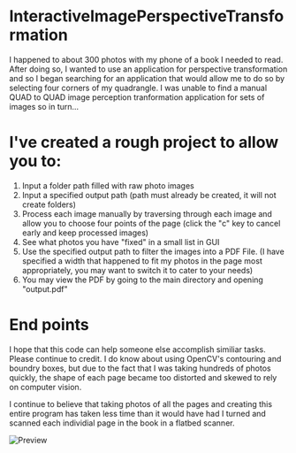 # InteractiveImagePerspectiveTransformation

I happened to about 300 photos with my phone of a book I needed to read. 
After doing so, I wanted to use an application for perspective transformation and so I began searching for an application that would allow me to do so by selecting four corners of my quadrangle. 
I was unable to find a manual QUAD to QUAD image perception tranformation application for sets of images so in turn...

# I've created a rough project to allow you to:
1) Input a folder path filled with raw photo images 
2) Input a specified output path (path must already be created, it will not create folders)
3) Process each image manually by traversing through each image and allow you to choose four points of the page (click the "c" key to cancel early and keep processed images)
4) See what photos you have "fixed" in a small list in GUI
5) Use the specified output path to filter the images into a PDF File. (I have specified a width that happened to fit my photos in the page most appropriately, you may want to switch it to cater to your needs)
6) You may view the PDF by going to the main directory and opening "output.pdf"

# End points
I hope that this code can help someone else accomplish similiar tasks. Please continue to credit. I do know about using OpenCV's contouring and boundry boxes, but due to the fact that I was taking hundreds of photos quickly, the shape of each page became too distorted and skewed to rely on computer vision.

I continue to believe that taking photos of all the pages and creating this entire program has taken less time than it would have had I turned and scanned each individial page in the book in a flatbed scanner. 

![Preview](https://i.gyazo.com/85a54b300d834bef5dd7c7f5c1e860f6.png)
